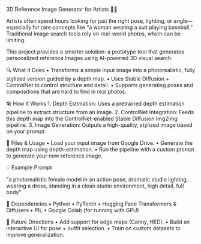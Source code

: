 3D Reference Image Generator for Artists 🎨📸

Artists often spend hours looking for just the right pose, lighting, or angle—especially for rare concepts like “a woman wearing a suit playing baseball.” Traditional image search tools rely on real-world photos, which can be limiting.

This project provides a smarter solution: a prototype tool that generates personalized reference images using AI-powered 3D visual search.

🔍 What It Does
	•	Transforms a simple input image into a photorealistic, fully stylized version guided by a depth map.
	•	Uses Stable Diffusion + ControlNet to control structure and detail.
	•	Supports generating poses and compositions that are hard to find in real photos.

🛠 How It Works
	1.	Depth Estimation: Uses a pretrained depth estimation pipeline to extract structure from an image.
	2.	ControlNet Integration: Feeds this depth map into the ControlNet-enabled Stable Diffusion Img2Img pipeline.
	3.	Image Generation: Outputs a high-quality, stylized image based on your prompt.

📁 Files & Usage
	•	Load your input image from Google Drive.
	•	Generate the depth map using depth-estimation.
	•	Run the pipeline with a custom prompt to generate your new reference image.

💡 Example Prompt

"a photorealistic female model in an action pose, dramatic studio lighting, wearing a dress, standing in a clean studio environment, high detail, full body"

🔧 Dependencies
	•	Python
	•	PyTorch
	•	Hugging Face Transformers & Diffusers
	•	PIL
	•	Google Colab (for running with GPU)

🚀 Future Directions
	•	Add support for edge maps (Canny, HED).
	•	Build an interactive UI for pose + outfit selection.
	•	Train on custom datasets to improve generalization.
